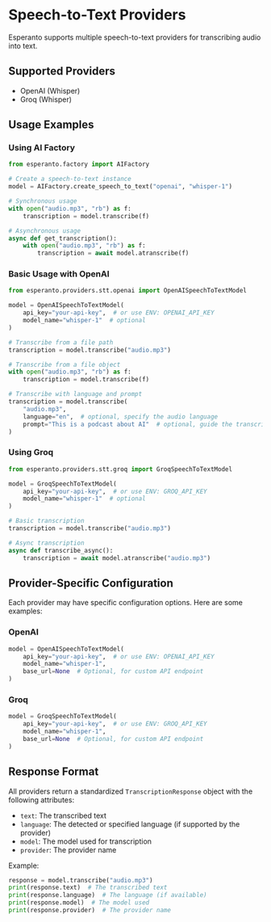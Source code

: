 # Speech-to-Text Providers

Esperanto supports multiple speech-to-text providers for transcribing audio into text.

## Supported Providers

- OpenAI (Whisper)
- Groq (Whisper)

## Usage Examples

### Using AI Factory

```python
from esperanto.factory import AIFactory

# Create a speech-to-text instance
model = AIFactory.create_speech_to_text("openai", "whisper-1")

# Synchronous usage
with open("audio.mp3", "rb") as f:
    transcription = model.transcribe(f)

# Asynchronous usage
async def get_transcription():
    with open("audio.mp3", "rb") as f:
        transcription = await model.atranscribe(f)
```

### Basic Usage with OpenAI
```python
from esperanto.providers.stt.openai import OpenAISpeechToTextModel

model = OpenAISpeechToTextModel(
    api_key="your-api-key",  # or use ENV: OPENAI_API_KEY
    model_name="whisper-1"  # optional
)

# Transcribe from a file path
transcription = model.transcribe("audio.mp3")

# Transcribe from a file object
with open("audio.mp3", "rb") as f:
    transcription = model.transcribe(f)

# Transcribe with language and prompt
transcription = model.transcribe(
    "audio.mp3",
    language="en",  # optional, specify the audio language
    prompt="This is a podcast about AI"  # optional, guide the transcription
)
```

### Using Groq
```python
from esperanto.providers.stt.groq import GroqSpeechToTextModel

model = GroqSpeechToTextModel(
    api_key="your-api-key",  # or use ENV: GROQ_API_KEY
    model_name="whisper-1"  # optional
)

# Basic transcription
transcription = model.transcribe("audio.mp3")

# Async transcription
async def transcribe_async():
    transcription = await model.atranscribe("audio.mp3")
```

## Provider-Specific Configuration

Each provider may have specific configuration options. Here are some examples:

### OpenAI
```python
model = OpenAISpeechToTextModel(
    api_key="your-api-key",  # or use ENV: OPENAI_API_KEY
    model_name="whisper-1",
    base_url=None  # Optional, for custom API endpoint
)
```

### Groq
```python
model = GroqSpeechToTextModel(
    api_key="your-api-key",  # or use ENV: GROQ_API_KEY
    model_name="whisper-1",
    base_url=None  # Optional, for custom API endpoint
)
```

## Response Format

All providers return a standardized `TranscriptionResponse` object with the following attributes:

- `text`: The transcribed text
- `language`: The detected or specified language (if supported by the provider)
- `model`: The model used for transcription
- `provider`: The provider name

Example:
```python
response = model.transcribe("audio.mp3")
print(response.text)  # The transcribed text
print(response.language)  # The language (if available)
print(response.model)  # The model used
print(response.provider)  # The provider name
